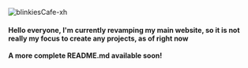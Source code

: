 ![blinkiesCafe-xh](https://github.com/user-attachments/assets/27687e36-10c1-42fa-bf05-cb2e61e28f11)

#### Hello everyone, I'm currently revamping my main website, so it is not really my focus to create any projects, as of right now
**A more complete README.md available soon!**
